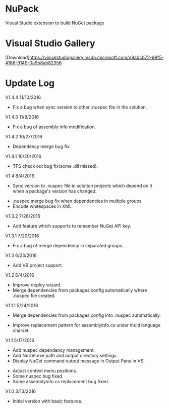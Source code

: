 # NuPack
Visual Studio extension to build NuGet package

# Visual Studio Gallery
[Download]https://visualstudiogallery.msdn.microsoft.com/d9a0cb72-99f5-4186-9149-0a9b8ab82356

# Update Log
V1.4.4 11/10/2016
* Fix a bug when sync version to other .nuspec file in the solution.

V1.4.3 11/8/2016
* Fix a bug of assembly info modification.

V1.4.2 10/27/2016
* Dependency merge bug fix.

V1.4.1 10/20/2016
* TFS check out bug fix(some .dll missed).

V1.4 8/4/2016
+ Sync version to .nuspec file in solution projects which depend on it when a package's version has changed.
* .nuspec merge bug fix when dependencies in multiple groups 
* Encode whitespaces in XML

V1.3.2 7/26/2016
+ Add feature which supports to remember NuGet API key.

V1.3.1 7/20/2016
* Fix a bug of merge dependency in separated groups. 

V1.3 6/23/2016
+ Add VB project support.

V1.2 6/4/2016
* Improve deploy wizard.
* Merge dependencies from packages.config automatically where .nuspec file created.

V1.1.1 5/24/2016
+ Merge dependencies from packages.config into .nuspec automatically.
* Improve replacement pattern for assemblyinfo.cs under multi language charset.

V1.1 5/17/2016
+ Add nuspec dependency management.
+ Add NuGet.exe path and output directory settings.
+ Display NuGet command output message in Output Pane in VS.
* Adjust context menu positions.
* Some nuspec bug fixed.
* Some assemblyinfo.cs replacement bug fixed.

V1.0 3/13/2016
+ Initial version with basic features.
